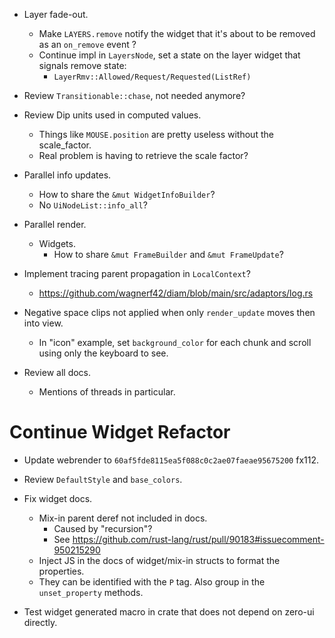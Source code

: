 * Layer fade-out.
    - Make `LAYERS.remove` notify the widget that it's about to be removed as an `on_remove` event ?
    - Continue impl in `LayersNode`, set a state on the layer widget that signals remove state:
        - `LayerRmv::Allowed/Request/Requested(ListRef)`

* Review `Transitionable::chase`, not needed anymore?
* Review Dip units used in computed values.
    - Things like `MOUSE.position` are pretty useless without the scale_factor.
    - Real problem is having to retrieve the scale factor?

* Parallel info updates.
    - How to share the `&mut WidgetInfoBuilder`?
    - No `UiNodeList::info_all`?

* Parallel render.
    - Widgets.
        - How to share `&mut FrameBuilder` and `&mut FrameUpdate`?

* Implement tracing parent propagation in `LocalContext`?
    - https://github.com/wagnerf42/diam/blob/main/src/adaptors/log.rs

* Negative space clips not applied when only `render_update` moves then into view.
    - In "icon" example, set `background_color` for each chunk and scroll using only the keyboard to see.

* Review all docs.
    - Mentions of threads in particular.

# Continue Widget Refactor

* Update webrender to `60af5fde8115ea5f088c0c2ae07faeae95675200` fx112.
* Review `DefaultStyle` and `base_colors`.
* Fix widget docs.
    - Mix-in parent deref not included in docs.
        - Caused by "recursion"?
        - See https://github.com/rust-lang/rust/pull/90183#issuecomment-950215290
    - Inject JS in the docs of widget/mix-in structs to format the properties.
    - They can be identified with the `P` tag.
        Also group in the `unset_property` methods.

* Test widget generated macro in crate that does not depend on zero-ui directly.